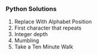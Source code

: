 ### Python Solutions
1. Replace With Alphabet Position
2. First character that repeats
3. Integer depth
4. Mumbling
5. Take a Ten Minute Walk
